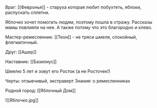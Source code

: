 Враг: [[Февронья]] - старуха которая любит побухтеть, яблоки, распускать сплетни.

Яблочко хочет помогать людям, поэтому пошла в стражу. Рассказы мамы повлияли на нее. А также потому что это благородно и клево.

Мастер-ремесленник: [[Теон]] - не тряси шмеля, спокойный, флегматичный.

Друг: [[Ашер]]

Наставник: [[Базилиус]]

Шмелю 5 лет и зовут его Росток (а не Росточек!)

Черты: отзывчивый, экстраверт
Знания: о ремесленниках

Родной город: [[Яблочный Дом]]

![[Яблочко.jpg]]